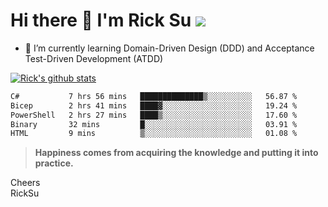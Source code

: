 # Hi there 👋 I'm Rick Su ![](https://komarev.com/ghpvc/?username=ricksu978)
<!--
**ricksu978/ricksu978** is a ✨ _special_ ✨ repository because its `README.md` (this file) appears on your GitHub profile.

Here are some ideas to get you started:

- 🔭 I’m currently working on ...
-->
- 🌱 I’m currently learning Domain-Driven Design (DDD) and Acceptance Test-Driven Development (ATDD)
<!--
- 👯 I’m looking to collaborate on ...
- 🤔 I’m looking for help with ...
- 💬 Ask me about ...
- 📫 How to reach me: ...
- 😄 Pronouns: ...
- ⚡ Fun fact: ...
-->
[![Rick's github stats](https://github-readme-stats.vercel.app/api?username=ricksu978&theme=dark)](https://github.com/ricksu978/ricksu978)

<!--START_SECTION:waka-->

```txt
C#           7 hrs 56 mins   ██████████████▒░░░░░░░░░░   56.87 %
Bicep        2 hrs 41 mins   ████▓░░░░░░░░░░░░░░░░░░░░   19.24 %
PowerShell   2 hrs 27 mins   ████▒░░░░░░░░░░░░░░░░░░░░   17.60 %
Binary       32 mins         █░░░░░░░░░░░░░░░░░░░░░░░░   03.91 %
HTML         9 mins          ▒░░░░░░░░░░░░░░░░░░░░░░░░   01.08 %
```

<!--END_SECTION:waka-->

> **Happiness comes from acquiring the knowledge and putting it into practice.**

Cheers  
RickSu 
